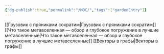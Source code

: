 ```yaml
---
{"dg-publish":true,"permalink":"/MOC/","tags":["gardenEntry"]}
---
```


[[Грузовик с пряниками сократим\|Грузовик с пряниками сократим]]
[[Что такое метавселенная — обзор и глубокое погружение в лучшие метавселенные\|Что такое метавселенная — обзор и глубокое погружение в лучшие метавселенные]]
[[Векторы в графы\|Векторы в графы]]